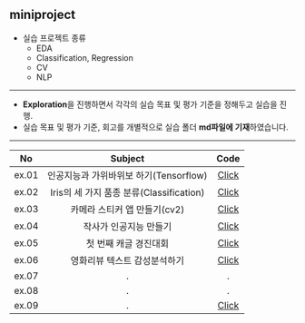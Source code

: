## miniproject
* 실습 프로젝트 종류
  * EDA
  * Classification, Regression
  * CV
  * NLP
* * * 
- **Exploration**을 진행하면서 각각의 실습 목표 및 평가 기준을 정해두고 실습을 진행.
- 실습 목표 및 평가 기준, 회고를 개별적으로 실습 폴더 **md파일에 기재**하였습니다.



* * *

<div align="center">

|**No**|**Subject**|**Code**|
|:---:|:---:|:---:|
|ex.01|인공지능과 가위바위보 하기(Tensorflow)|[Click](https://github.com/JINWONMIN/miniproject/tree/master/ex01)|
|ex.02|Iris의 세 가지 품종 분류(Classification)|[Click](https://github.com/JINWONMIN/miniproject/tree/master/ex02)|
|ex.03|카메라 스티커 앱 만들기(cv2)|[Click](https://github.com/JINWONMIN/miniproject/tree/master/cv2)|
|ex.04|작사가 인공지능 만들기|[Click](https://github.com/JINWONMIN/miniproject/tree/master/ex04)|
|ex.05|첫 번째 캐글 경진대회|[Click](https://github.com/JINWONMIN/miniproject/tree/master/ex05)|
|ex.06|영화리뷰 텍스트 감성분석하기|[Click](https://github.com/JINWONMIN/miniproject/tree/master/ex06)|
|ex.07|.|.|
|ex.08|.|.|
|ex.09|.|[Click](https://github.com/JINWONMIN/miniproject/tree/master/ex09)|

</div>
